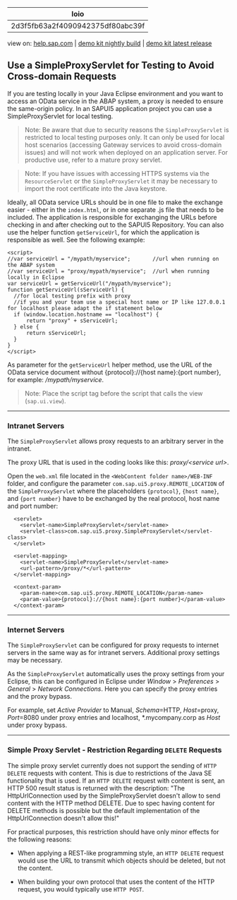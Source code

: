 | loio |
| -----|
| 2d3f5fb63a2f4090942375df80abc39f |

<div id="loio">

view on: [help.sap.com](https://help.sap.com/viewer/DRAFT/3237636b137e43519a20ad5513c49ccb/latest/en-US/2d3f5fb63a2f4090942375df80abc39f.html) | [demo kit nightly build](https://openui5nightly.hana.ondemand.com/#/topic/2d3f5fb63a2f4090942375df80abc39f) | [demo kit latest release](https://openui5.hana.ondemand.com/#/topic/2d3f5fb63a2f4090942375df80abc39f)</div>
<!-- loio2d3f5fb63a2f4090942375df80abc39f -->

## Use a SimpleProxyServlet for Testing to Avoid Cross-domain Requests

If you are testing locally in your Java Eclipse environment and you want to access an OData service in the ABAP system, a proxy is needed to ensure the same-origin policy. In an SAPUI5 application project you can use a SimpleProxyServlet for local testing.

> Note:
> Be aware that due to security reasons the `SimpleProxyServlet` is restricted to local testing purposes only. It can only be used for local host scenarios \(accessing Gateway services to avoid cross-domain issues\) and will not work when deployed on an application server. For productive use, refer to a mature proxy servlet.
> 
> 

> Note:
> If you have issues with accessing HTTPS systems via the `ResourceServlet` or the `SimpleProxyServlet` it may be necessary to import the root certificate into the Java keystore.
> 
> 

Ideally, all OData service URLs should be in one file to make the exchange easier - either in the `index.html`, or in one separate .js file that needs to be included. The application is responsible for exchanging the URLs before checking in and after checking out to the SAPUI5 Repository. You can also use the helper function `getServiceUrl`, for which the application is responsible as well. See the following example:

```lang-java
<script>
//var serviceUrl = "/mypath/myservice";       //url when running on the ABAP system
//var serviceUrl = "proxy/mypath/myservice";  //url when running locally in Eclipse
var serviceUrl = getServiceUrl("/mypath/myservice");
function getServiceUrl(sServiceUrl) {
  //for local testing prefix with proxy
  //if you and your team use a special host name or IP like 127.0.0.1 for localhost please adapt the if statement below 
  if (window.location.hostname == "localhost") {
      return "proxy" + sServiceUrl;
  } else {
      return sServiceUrl;
  }
}
</script>
```

As parameter for the `getServiceUrl` helper method, use the URL of the OData service document without \{protocol\}://\{host name\}:\{port number\}, for example: */mypath/myservice*.

> Note:
> Place the script tag before the script that calls the view \(`sap.ui.view`\).
> 
> 

***

<a name="loio2d3f5fb63a2f4090942375df80abc39f__section_4107381EFDEE47F39063E52AE8E35FEA"/>

### Intranet Servers

The `SimpleProxyServlet` allows proxy requests to an arbitrary server in the intranet.

The proxy URL that is used in the coding looks like this: *proxy/<service url\>*.

Open the `web.xml` file located in the `<WebContent folder name>/WEB-INF` folder, and configure the parameter `com.sap.ui5.proxy.REMOTE_LOCATION` of the `SimpleProxyServlet` where the placeholders `{protocol}`, `{host name}`, and `{port number}` have to be exchanged by the real protocol, host name and port number:

```lang-xml
  <servlet>
    <servlet-name>SimpleProxyServlet</servlet-name>
    <servlet-class>com.sap.ui5.proxy.SimpleProxyServlet</servlet-class>
  </servlet>

  <servlet-mapping>
    <servlet-name>SimpleProxyServlet</servlet-name>
    <url-pattern>/proxy/*</url-pattern>
  </servlet-mapping>

  <context-param>
    <param-name>com.sap.ui5.proxy.REMOTE_LOCATION</param-name>
    <param-value>{protocol}://{host name}:{port number}</param-value>
  </context-param>
```

***

<a name="loio2d3f5fb63a2f4090942375df80abc39f__section_B34F4B95794A49D7A12871CC22A6C29B"/>

### Internet Servers

The `SimpleProxyServlet` can be configured for proxy requests to internet servers in the same way as for intranet servers. Additional proxy settings may be necessary.

As the `SimpleProxyServlet` automatically uses the proxy settings from your Eclipse, this can be configured in Eclipse under *Window* \> *Preferences* \> *General* \> *Network Connections*. Here you can specify the proxy entries and the proxy bypass.

For example, set *Active Provider* to Manual, *Schema*=HTTP, *Host*=proxy, *Port*=8080 under proxy entries and localhost, \*.mycompany.corp as *Host* under proxy bypass.

***

<a name="loio2d3f5fb63a2f4090942375df80abc39f__section_1490F589E7374BD294D004B6D51C6A59"/>

### Simple Proxy Servlet - Restriction Regarding `DELETE` Requests

The simple proxy servlet currently does not support the sending of `HTTP DELETE` requests with content. This is due to restrictions of the Java SE functionality that is used. If an `HTTP DELETE` request with content is sent, an HTTP 500 result status is returned with the description: "The HttpUrlConnection used by the SimpleProxyServlet doesn't allow to send content with the HTTP method DELETE. Due to spec having content for DELETE methods is possible but the default implementation of the HttpUrlConnection doesn't allow this!"

For practical purposes, this restriction should have only minor effects for the following reasons:

-   When applying a REST-like programming style, an `HTTP DELETE` request would use the URL to transmit which objects should be deleted, but not the content.

-   When building your own protocol that uses the content of the HTTP request, you would typically use `HTTP POST`.


